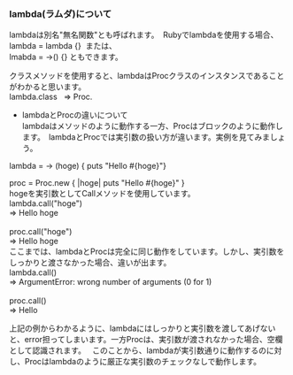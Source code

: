 ### lambda(ラムダ)について
lambdaは別名"無名関数"とも呼ばれます。  Rubyでlambdaを使用する場合、  
lambda = lambda {}  または、  
lmabda = ->() {}  ともできます。  

クラスメソッドを使用すると、lambdaはProcクラスのインスタンスであることがわかると思います。  
lambda.class  
=> Proc.  

* lambdaとProcの違いについて  
lambdaはメソッドのように動作する一方、Procはブロックのように動作します。　lambdaとProcでは実引数の扱い方が違います。実例を見てみましょう。  

lambda = -> (hoge) { puts "Hello #{hoge}"}  

proc = Proc.new { |hoge| puts "Hello #{hoge}" } 
<br />
hogeを実引数としてCallメソッドを使用しています。  
lambda.call("hoge")  
=> Hello hoge  
<br />
proc.call("hoge")  
=> Hello hoge  
<br />
ここまでは、lambdaとProcは完全に同じ動作をしています。しかし、実引数をしっかりと渡さなかった場合、違いが出ます。
<br />
lambda.call()  
=> ArgumentError: wrong number of arguments (0 for 1)  
<br />
proc.call()  
=> Hello  

上記の例からわかるように、lambdaにはしっかりと実引数を渡してあげないと、error担ってしまいます。一方Procは、実引数が渡されなかった場合、空欄として認識されます。  
このことから、lambdaが実引数通りに動作するのに対し、Procはlambdaのように厳正な実引数のチェックなしで動作します。  
